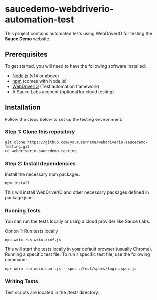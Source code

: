 # saucedemo-webdriverio-automation-test

This project contains automated tests using WebDriverIO for testing the **Sauce Demo** website. 

## Prerequisites

To get started, you will need to have the following software installed:

- [Node.js](https://nodejs.org/en/) (v14 or above)
- [npm](https://www.npmjs.com/) (comes with Node.js)
- [WebDriverIO](https://webdriver.io/) (Test automation framework)
- A Sauce Labs account (optional for cloud testing)

## Installation

Follow the steps below to set up the testing environment:

### Step 1: Clone this repository

```
git clone https://github.com/yourusername/webdriverio-saucedemo-testing.git
cd webdriverio-saucedemo-testing
```
### Step 2: Install dependencies
Install the necessary npm packages:

```
npm install
```
This will install WebDriverIO and other necessary packages defined in package.json.

### Running Tests
You can run the tests locally or using a cloud provider like Sauce Labs.

Option 1: Run tests locally
```
npx wdio run wdio.conf.js
```
This will start the tests locally in your default browser (usually Chrome).
Running a specific test file:
To run a specific test file, use the following command:
```
npx wdio run wdio.conf.js --spec ./test/specs/login.spec.js
```
### Writing Tests
Test scripts are located in the /tests directory. 


